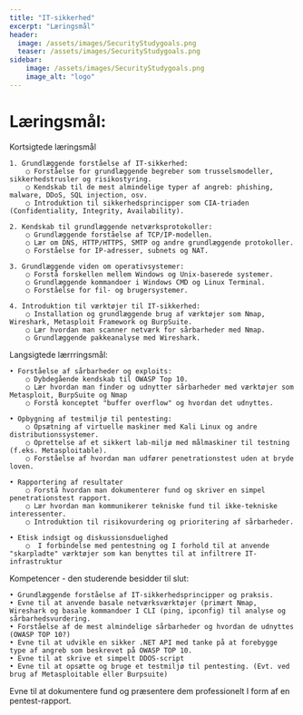 ```yaml
---
title: "IT-sikkerhed"
excerpt: "Læringsmål"
header:
  image: /assets/images/SecurityStudygoals.png
  teaser: /assets/images/SecurityStudygoals.png
sidebar:
    image: /assets/images/SecurityStudygoals.png
    image_alt: "logo"
---
```

<h1> Læringsmål: </h1>

Kortsigtede læringsmål

    1. Grundlæggende forståelse af IT-sikkerhed:
        ○ Forståelse for grundlæggende begreber som trusselsmodeller, sikkerhedstrusler og risikostyring.
        ○ Kendskab til de mest almindelige typer af angreb: phishing, malware, DDoS, SQL injection, osv.
        ○ Introduktion til sikkerhedsprincipper som CIA-triaden (Confidentiality, Integrity, Availability).
        
    2. Kendskab til grundlæggende netværksprotokoller:
        ○ Grundlæggende forståelse af TCP/IP-modellen.
        ○ Lær om DNS, HTTP/HTTPS, SMTP og andre grundlæggende protokoller.
        ○ Forståelse for IP-adresser, subnets og NAT.
        
    3. Grundlæggende viden om operativsystemer:
        ○ Forstå forskellen mellem Windows og Unix-baserede systemer.
        ○ Grundlæggende kommandoer i Windows CMD og Linux Terminal.
        ○ Forståelse for fil- og brugersystemer.
        
    4. Introduktion til værktøjer til IT-sikkerhed:
        ○ Installation og grundlæggende brug af værktøjer som Nmap, Wireshark, Metasploit Framework og BurpSuite.
        ○ Lær hvordan man scanner netværk for sårbarheder med Nmap.
        ○ Grundlæggende pakkeanalyse med Wireshark.
        
Langsigtede lærrringsmål:

    • Forståelse af sårbarheder og exploits:
        ○ Dybdegående kendskab til OWASP Top 10.
        ○ Lær hvordan man finder og udnytter sårbarheder med værktøjer som Metasploit, BurpSuite og Nmap
        ○ Forstå konceptet "buffer overflow" og hvordan det udnyttes.
        
    • Opbygning af testmiljø til pentesting:
        ○ Opsætning af virtuelle maskiner med Kali Linux og andre distributionssystemer.
        ○ Oprettelse af et sikkert lab-miljø med målmaskiner til testning (f.eks. Metasploitable).
        ○ Forståelse af hvordan man udfører penetrationstest uden at bryde loven.
        
    • Rapportering af resultater
        ○ Forstå hvordan man dokumenterer fund og skriver en simpel penetrationstest rapport.
        ○ Lær hvordan man kommunikerer tekniske fund til ikke-tekniske interessenter.
        ○ Introduktion til risikovurdering og prioritering af sårbarheder.
    
    • Etisk indsigt og diskussionsduelighed
        ○  I forbindelse med pentestning og I forhold til at anvende "skarpladte" værktøjer som kan benyttes til at infiltrere IT-infrastruktur

Kompetencer - den studerende besidder til slut:

    • Grundlæggende forståelse af IT-sikkerhedsprincipper og praksis.
    • Evne til at anvende basale netværksværktøjer (primært Nmap, Wireshark og basale kommandoer I CLI (ping, ipconfig) til analyse og sårbarhedsvurdering.
    • Forståelse af de mest almindelige sårbarheder og hvordan de udnyttes (OWASP TOP 10?)
    • Evne til at udvikle en sikker .NET API med tanke på at forebygge type af angreb som beskrevet på OWASP TOP 10.
    • Evne til at skrive et simpelt DDOS-script 
    • Evne til at opsætte og bruge et testmiljø til pentesting. (Evt. ved brug af Metasploitable eller Burpsuite)
Evne til at dokumentere fund og præsentere dem professionelt I form af en pentest-rapport.